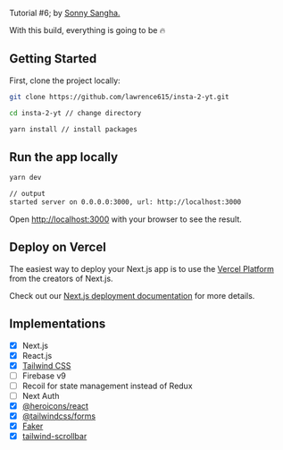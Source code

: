 Tutorial #6; by [Sonny Sangha.](https://www.youtube.com/watch?v=a6Xs2Ir40OI&list=PLf16UKl7nR5AjcrYOe1niifJSAls3spDk&index=13&ab_channel=SonnySangha)

With this build, everything is going to be :fire:

## Getting Started

First, clone the project locally:
```bash
git clone https://github.com/lawrence615/insta-2-yt.git

cd insta-2-yt // change directory

yarn install // install packages
```

## Run the app locally

```bash
yarn dev

// output
started server on 0.0.0.0:3000, url: http://localhost:3000
```

Open [http://localhost:3000](http://localhost:3000) with your browser to see the result.

## Deploy on Vercel

The easiest way to deploy your Next.js app is to use the [Vercel Platform](https://vercel.com/new?utm_medium=default-template&filter=next.js&utm_source=create-next-app&utm_campaign=create-next-app-readme) from the creators of Next.js.

Check out our [Next.js deployment documentation](https://nextjs.org/docs/deployment) for more details.

## Implementations
- [x] Next.js
- [x] React.js
- [x] [Tailwind CSS](https://tailwindcss.com/docs/guides/nextjs)
- [ ] Firebase v9
- [ ] Recoil for state management instead of Redux
- [ ] Next Auth
- [x] [@heroicons/react](https://github.com/tailwindlabs/heroicons)
- [x] [@tailwindcss/forms](https://github.com/tailwindlabs/tailwindcss-forms)
- [x] [Faker](https://github.com/faker-js/faker)
- [x] [tailwind-scrollbar](https://www.npmjs.com/package/tailwind-scrollbar)
